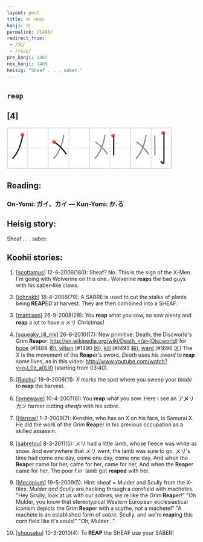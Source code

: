 ```yaml
---
layout: post
title: 刈 reap
kanji: 刈
permalink: /1488/
redirect_from:
 - /刈/
 - /reap/
pre_kanji: 1487
nex_kanji: 1489
heisig: "Sheaf . . . saber."
---
```


## `reap`

## [4]

<div class="stroke"><img src="../images/E58888.png" /></div>

## Reading:

### On-Yomi: ガイ、カイ &mdash; Kun-Yomi: か.る

## Heisig story:

Sheaf . . . saber.

## Koohii stories:

1) [<a href="http://kanji.koohii.com/profile/scottamus">scottamus</a>] 12-6-2006(180): Sheaf? No. This is the sign of the X-Men. I&#039;m going with Wolverine on this one.. Wolverine<strong> reap</strong>s the bad guys with his saber-like claws.

2) [<a href="http://kanji.koohii.com/profile/johnskb">johnskb</a>] 18-4-2006(79): A SABRE is used to cut the stalks of plants being<strong> REAP</strong>ED at harvest. They are then combined into a SHEAF.

3) [<a href="http://kanji.koohii.com/profile/mantixen">mantixen</a>] 26-9-2008(28): You<strong> reap</strong> what you sow, so sow plenty and<strong> reap</strong> a lot to have a メリ Christmas!

4) [<a href="http://kanji.koohii.com/profile/squeaky_lill_mk">squeaky_lill_mk</a>] 26-8-2010(17): New primitive: Death, the Discworld&#039;s Grim<strong> Reap</strong>er: <a href="http://en.wikipedia.org/wiki/Death_">http://en.wikipedia.org/wiki/Death_</a>(Discworld) for <a href="../1489">hope</a> (#1489 希), <a href="../1490">villain</a> (#1490 凶), <a href="../1493">kill</a> (#1493 殺), <a href="../1696">ward</a> (#1696 区) The X is the movement of the<strong> Reap</strong>er&#039;s sword. <em>Death</em> uses his <em>sword</em> to<strong> reap</strong> some lives, as in this video: <a href="http://www.youtube.com/watch?v=oJ_0z_a0LI0">http://www.youtube.com/watch?v=oJ_0z_a0LI0</a> (starting from 03:40).

5) [<a href="http://kanji.koohii.com/profile/Raichu">Raichu</a>] 19-9-2006(11): <em>X</em> marks the spot where you sweep your <em>blade</em> to<strong> reap</strong> the harvest.

6) [<a href="http://kanji.koohii.com/profile/synewave">synewave</a>] 10-4-2007(8): You<strong> reap</strong> what you sow. Here I see an ア<strong>メ</strong>リカン farmer cutting <em>sheafs</em> with his <em>sabre</em>.

7) [<a href="http://kanji.koohii.com/profile/Harrow">Harrow</a>] 1-3-2009(7): Kenshin, who has an X on his face, is Samurai X. He did the work of the Grim <strong>Reap</strong>er in his previous occupation as a skilled assassin.

8) [<a href="http://kanji.koohii.com/profile/sabretou">sabretou</a>] 8-3-2011(5): メリ had a little lamb, whose fleece was white as snow. And everywhere that メリ went, the lamb was sure to go. メリ&#039;s time had come one day, come one day, come one day, And when the <strong>Reap</strong>er came for her, came for her, came for her, And when the <strong>Reap</strong>er came for her, The poor f.in&#039; lamb got <strong>reaped</strong> with her.

9) [<a href="http://kanji.koohii.com/profile/Meconium">Meconium</a>] 19-5-2009(5): Hint: sheaf = Mulder and Scully from the X-files. <em>Mulder and Scully</em> are hacking through a cornfield with machetes. &quot;Hey Scully, look at us with our <em>sabres</em>, we&#039;re like the Grim<strong> Reap</strong>er!&quot; &quot;Oh Mulder, you know that stereotypical Western European ecclesiastical iconism depicts the Grim<strong> Reap</strong>er with a scythe, not a machete!&quot; &quot;A machete is an established form of <em>sabre</em>, Scully, and we&#039;re<strong> reap</strong>ing this corn field like it&#039;s souls!&quot; &quot;Oh, Mulder...&quot;.

10) [<a href="http://kanji.koohii.com/profile/shuusaku">shuusaku</a>] 10-3-2010(4): To<strong> REAP</strong> the SHEAF use your SABER!
